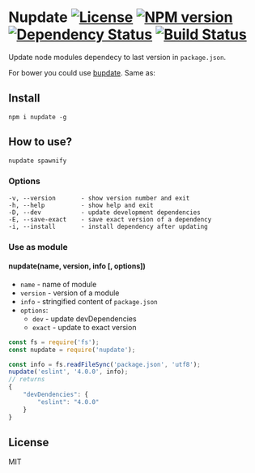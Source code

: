 # Nupdate [![License][LicenseIMGURL]][LicenseURL] [![NPM version][NPMIMGURL]][NPMURL] [![Dependency Status][DependencyStatusIMGURL]][DependencyStatusURL] [![Build Status][BuildStatusIMGURL]][BuildStatusURL]

Update node modules dependecy to last version in `package.json`.

For bower you could use [bupdate](https://github.com/coderaiser/bupdate "bupdate").
Same as:

## Install

```
npm i nupdate -g
```

## How to use?

```sh
nupdate spawnify
```

### Options

```
-v, --version       - show version number and exit
-h, --help          - show help and exit
-D, --dev           - update development dependencies
-E, --save-exact    - save exact version of a dependency
-i, --install       - install dependency after updating
```

### Use as module

#### nupdate(name, version, info [, options])
- `name` - name of module
- `version` - version of a module
- `info` - stringified content of `package.json`
- `options`: 
  - `dev` - update devDependencies
  - `exact` - update to exact version

```js
const fs = require('fs');
const nupdate = require('nupdate');

const info = fs.readFileSync('package.json', 'utf8');
nupdate('eslint', '4.0.0', info);
// returns
{
    "devDendencies": {
        "eslint": "4.0.0"
    }
}
```

## License

MIT

[NPMIMGURL]:                https://img.shields.io/npm/v/nupdate.svg?style=flat
[BuildStatusIMGURL]:        https://img.shields.io/travis/coderaiser/nupdate/master.svg?style=flat
[DependencyStatusIMGURL]:   https://img.shields.io/gemnasium/coderaiser/nupdate.svg?style=flat
[LicenseIMGURL]:            https://img.shields.io/badge/license-MIT-317BF9.svg?style=flat
[NPMURL]:                   https://npmjs.org/package/nupdate "npm"
[BuildStatusURL]:           https://travis-ci.org/coderaiser/nupdate  "Build Status"
[DependencyStatusURL]:      https://gemnasium.com/coderaiser/nupdate "Dependency Status"
[LicenseURL]:               https://tldrlegal.com/license/mit-license "MIT License"

